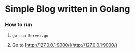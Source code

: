 # Simple Blog written in Golang

### How to run

1. 
	```
	go run Server.go
	```

2. Go to [http://127.0.0.1:9000/](http://127.0.0.1:9000/)